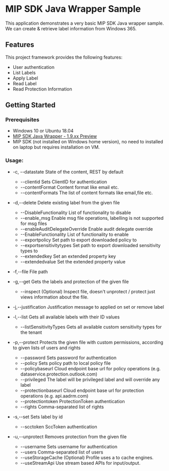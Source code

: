 # MIP SDK Java Wrapper Sample

This application demonstrates a very basic MIP SDK Java wrapper sample. We can create & retrieve label information from Windows 365.
 
## Features

This project framework provides the following features:

* User authentication
* List Labels
* Apply Label
* Read Label
* Read Protection Information

## Getting Started

### Prerequisites

- Windows 10 or Ubuntu 18.04
- [MIP SDK Java Wrapper - 1.9.xx Preview](https://aka.ms/mipsdkbins)
- MIP SDK (not installed on Windows home version), no need to installed on laptop but requires installation on VM.

### Usage:

 * -c,  --datastate <arg>                     State of the content, REST by default
    * --clientid <arg>                      Sets ClientID for authentication
    * --contentFormat <arg>                 Content format like email etc.
    * --contentFormats <arg>                The list of content formats like email,file etc.
 
 * -d,--delete                              Delete existing label from the given file
   * --DisableFunctionality <arg>          List of functionality to disable
   * --enable_msg                          Enable msg file operations, labelling is not supported for
                                          msg files
   * --enableAuditDelegateOverride <arg>   Enable audit delegate override
   * --EnableFunctionality <arg>           List of functionality to enable
   * --exportpolicy <arg>                  Set path to export downloaded policy to
   * --exportsensitivitytypes <arg>        Set path to export downloaded sensitivity types to
   * --extendedkey <arg>                   Set an extended property key
   * --extendedvalue <arg>                 Set the extended property value
 * -f,--file <arg>                          File path
 * -g,--get                                 Gets the labels and protection of the given file
    * --inspect                             (Optional) Inspect file, doesn't unprotect / protect just
                                          views information about the file.
 * -j,--justification <arg>                 Justification message to applied on set or remove label
 * -l,--list                                Gets all available labels with their ID values
   * --listSensitivityTypes                Gets all available custom sensitivity types for the tenant
 * -p,--protect                             Protects the given file with custom permissions, according
                                          to given lists of users and rights
    * --password <arg>                      Sets password for authentication
    * --policy <arg>                        Sets policy path to local policy file
    * --policybaseurl <arg>                 Cloud endpoint base url for policy operations (e.g.
                                          dataservice.protection.outlook.com)
    * --privileged                          The label will be privileged label and will override any
                                          label
    * --protectionbaseurl <arg>             Cloud endpoint base url for protection operations (e.g.
                                          api.aadrm.com)
    * --protectiontoken <arg>               ProtectionToken authentication
    * --rights <arg>                        Comma-separated list of rights
 * -s,--set <arg>                           Sets label by id
    * --scctoken <arg>                      SccToken authentication
 * -u,--unprotect                           Removes protection from the given file
    * --username <arg>                      Sets username for authentication
    * --users <arg>                         Comma-separated list of users
    * --useStorageCache                     (Optional) Profile uses a to cache engines.
    * --useStreamApi                        Use stream based APIs for input/output.
